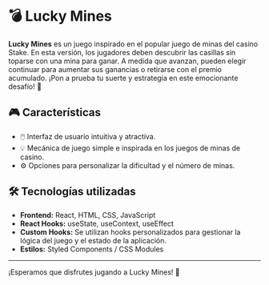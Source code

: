 # 💣 Lucky Mines

**Lucky Mines** es un juego inspirado en el popular juego de minas del casino Stake. En esta versión, los jugadores deben descubrir las casillas sin toparse con una mina para ganar. A medida que avanzan, pueden elegir continuar para aumentar sus ganancias o retirarse con el premio acumulado. ¡Pon a prueba tu suerte y estrategia en este emocionante desafío! 🎰

## 🎮 Características

- 🖱️ Interfaz de usuario intuitiva y atractiva.
- 💡 Mecánica de juego simple e inspirada en los juegos de minas de casino.
- ⚙️ Opciones para personalizar la dificultad y el número de minas.

## 🛠️ Tecnologías utilizadas

- **Frontend:** React, HTML, CSS, JavaScript
- **React Hooks:** useState, useContext, useEffect
- **Custom Hooks:** Se utilizan hooks personalizados para gestionar la lógica del juego y el estado de la aplicación.
- **Estilos:** Styled Components / CSS Modules

---

¡Esperamos que disfrutes jugando a Lucky Mines! 🎉
